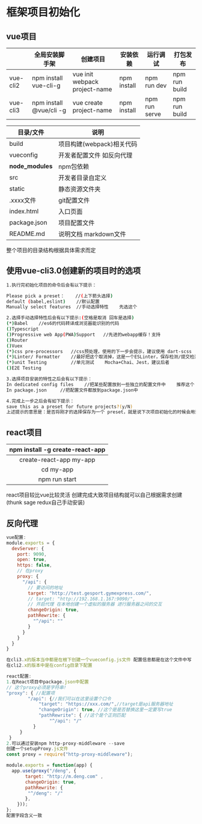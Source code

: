# 框架项目初始化
## vue项目

|          | 全局安装脚手架          | 创建项目                      | 安装依赖    | 运行调试      | 打包发布      |
| -------- | ----------------------- | ----------------------------- | ----------- | ------------- | ------------- |
| vue-cli2 | npm install vue-cli-g   | vue init webpack project-name | npm install | npm run dev   | npm run build |
| vue-cli3 | npm install @vue/cli -g | vue create project-name       | npm install | npm run serve | npm run build |



| 目录/文件        | 说明                      |
| ---------------- | ------------------------- |
| build            | 项目构建(webpack)相关代码 |
| vueconfig        | 开发者配置文件 如反向代理 |
| **node_modules** | npm包依赖                 |
| src              | 开发者目录自定义          |
| static           | 静态资源文件夹            |
| .xxxx文件        | git配置文件               |
| index.html       | 入口页面                  |
| package.json     | 项目配置文件              |
| README.md        | 说明文档 markdown文件     |

整个项目的目录结构根据具体需求而定



## 使用vue-cli3.0创建新的项目时的选项

```bash
1.执行完初始化项目的命令后会有以下提示：

Please pick a preset：    //(上下箭头选择)
default (babel,eslint)    //默认配置
Manually select features  //手动选择特性    先选这个

2.选择手动选择特性后会有以下提示:(空格是取消 回车是选择)
(*)Babel	//es6的代码转译成浏览器能识别的代码
()Typescript
()Progressive web App(PWA)Support	//先进的webapp缓存！支持
()Router
()Vuex
(*)css pre-processors   //css预处理，使用的下一步会提示，建议使用 dart-scss
(*)Linter/ Formatter	//最好把这个取消掉，这是一个ESLinter，保存检测/提交检测，建议后者
(*)unit Testing         //单元测试    Mocha+Chai、Jest，建议后者
()E2E Testing

3.选择项目安装的特性之后会有以下提示：
In dedicated config files    //把某些配置放到一些独立的配置文件中	推荐这个
In package.json	    //把配置文件都放到package.json中

4.完成上一步之后会有如下提示：
save this as a preset for future projects?(y/N)
上述提示的意思是：是否将刚才的选择保存为一个 preset，就是说下次项目初始化的时候会用到，我个人在这里建议是 n 。因为项目初始化的步骤也不是特别麻烦，每次创建项目的时候都可以自己根据项目需要重新进行配置选项。
```





## react项目

| npm install -g create-react-app |
| :-----------------------------: |
|     create-react-app my-app     |
|            cd my-app            |
|          npm run start          |

react项目较比vue比较灵活 创建完成大致项目结构就可以自己根据需求创建(thunk sage redux自己手动安装)



## 反向代理

```js
vue配置: 
module.exports = {
  devServer: {
    port: 9090,
    open: true,
    https: false,
    // 在proxy
    proxy: {
      "/api": {
        // 要访问的地址
        target: "http://test.gesport.gymexpress.com/",
        // target: "http://192.168.1.167:9090/",
        // 开启代理 在本地创建一个虚拟的服务器 进行服务器之间的交互
        changeOrigin: true,
        pathRewrite: {
          "^/api": ""
        }
      }
    }
  }
}

在cli3.x的版本当中都是在根下创建一个vueconfig.js文件 配置信息都是在这个文件中写
在cli2.x的版本中是在config目录下配置
```



```js
react配置:
1.在React项目中package.json中配置
// 这个proxy必须是字符串!
"proxy": { //配置项  
        "/api": {//我们可以在这里设置个口令  
            "target": "https://xxx.com/",//target是api服务器地址 
            "changeOrigin": true, //这个是是否替换这里一定要写true  
            "pathRewrite": { //这个是个正则匹配  
                "^/api": "/"  
          }  
     }  
 }
2.可以通过安装npm http-proxy-middleware --save
创建一个setupProxy.js文件
const proxy = require("http-proxy-middleware");  

module.exports = function(app) {
  app.use(proxy("/deng", { 
       target: "http://m.deng.com" ,
       changeOrigin: true,
       pathRewrite: {
        "^/deng": "/"
       },
    }));
};
配置字段含义一致
```


